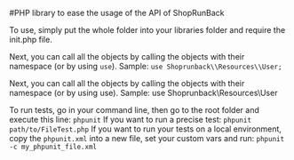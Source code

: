 #PHP library to ease the usage of the API of ShopRunBack

To use, simply put the whole folder into your libraries folder and require the init.php file.

Next, you can call all the objects by calling the objects with their namespace (or by using `use`). Sample: `use Shoprunback\\Resources\\User;`

Next, you can call all the objects by calling the objects with their namespace (or by using use). Sample: use Shoprunback\\Resources\\User

To run tests, go in your command line, then go to the root folder and execute this line:
```phpunit```
If you want to run a precise test:
```phpunit path/to/FileTest.php```
If you want to run your tests on a local environment, copy the ```phpunit.xml``` into a new file, set your custom vars and run:
```phpunit -c my_phpunit_file.xml```
